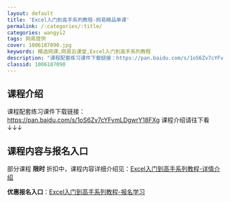 ```yaml
---
layout: default
title: 'Excel入门到高手系列教程-网易精品单课'
permalink: /:categories/:title/
categories: wangyi2
tags: 网易提供
cover: 1006187090.jpg
keywords: 精选网课,网易云课堂,Excel入门到高手系列教程
description: "课程配套练习课件下载链接：https://pan.baidu.com/s/1oS6Zv7cYFvmLDgwrY18FXg课程介绍请往下看↓↓↓Excel入门到高手系列教程"
classid: 1006187090
---
```


## 课程介绍

课程配套练习课件下载链接：
https://pan.baidu.com/s/1oS6Zv7cYFvmLDgwrY18FXg
课程介绍请往下看↓↓↓

## 课程内容与报名入口

部分课程 **限时** 折扣中，课程内容详细介绍见：[Excel入门到高手系列教程-详情介绍](https://study.163.com/course/introduction/1006187090.htm?share=1&shareId=1025206652&utm_campaign=share&utm_medium=iphoneShare&utm_source=&utm_u=1025206652)

**优惠报名入口**：[Excel入门到高手系列教程-报名学习](https://study.163.com/course/introduction/1006187090.htm?share=1&shareId=1025206652&utm_campaign=share&utm_medium=iphoneShare&utm_source=&utm_u=1025206652)

